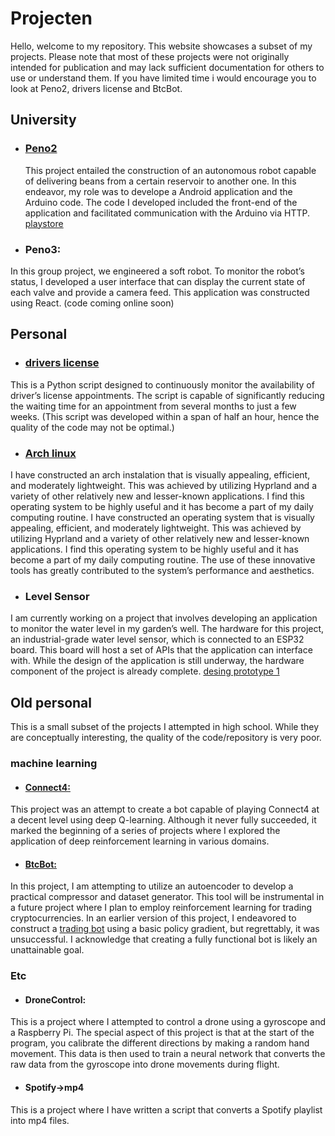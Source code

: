# Projecten
Hello, welcome to my repository. This website showcases a subset of my projects. Please note that most of these projects were not originally intended for publication and may lack sufficient documentation for others to use or understand them. If you have limited time i would encourage you to look at Peno2, drivers license and BtcBot.
## University
* ### [Peno2](https://github.com/cyuzuzo-j/BeanBotApp)
  This project entailed the construction of an autonomous robot capable of delivering beans from a certain reservoir to another one. In this endeavor, my role was to develope a Android application and the Arduino code. The code I developed included the front-end of the application and facilitated communication with the Arduino via HTTP.<br/>
  [playstore](https://play.google.com/store/apps/details?id=com.BeanBOT.compose.BeanBot&hl=en&gl=US)

* ### Peno3:
In this group project, we engineered a soft robot. To monitor the robot’s status, I developed a user interface that can display the current state of each valve and provide a camera feed. This application was constructed using React.
(code coming online soon)

## Personal
* ### [drivers license](https://github.com/cyuzuzo-j/rijbewjis)
This is a Python script designed to continuously monitor the availability of driver’s license appointments. The script is capable of significantly reducing the waiting time for an appointment from several months to just a few weeks.
(This script was developed within a span of half an hour, hence the quality of the code may not be optimal.)

* ### [Arch linux](https://github.com/cyuzuzo-j/Projecten/blob/main/ui_screenshot.png)
I have constructed an arch instalation that is visually appealing, efficient, and moderately lightweight. This was achieved by utilizing Hyprland and a variety of other relatively new and lesser-known applications. I find this operating system to be highly useful and it has become a part of my daily computing routine.
I have constructed an operating system that is visually appealing, efficient, and moderately lightweight. This was achieved by utilizing Hyprland and a variety of other relatively new and lesser-known applications. I find this operating system to be highly useful and it has become a part of my daily computing routine. The use of these innovative tools has greatly contributed to the system’s performance and aesthetics.

* ### Level Sensor
I am currently working on a project that involves developing an application to monitor the water level in my garden’s well. The hardware for this project, an industrial-grade water level sensor, which is connected to an ESP32 board. This board will host a set of APIs that the application can interface with. While the design of the application is still underway, the hardware component of the project is already complete. 
[desing prototype 1](https://www.figma.com/proto/6Y9URGF1Qm95b1CGHM1RMq/Sensor-app?page-id=14%3A141&type=design&node-id=14-142&viewport=552%2C-635%2C1.84&t=4OanNExQR7M7p960-1&scaling=scale-down&starting-point-node-id=14%3A142&mode=design)

## Old personal
This is a small subset of the projects I attempted in high school. While they are conceptually interesting, the quality of the code/repository is very poor.

### machine learning
* #### [Connect4:](https://github.com/cyuzuzo-j/Connect4)
This project was an attempt to create a bot capable of playing Connect4 at a decent level using deep Q-learning. Although it never fully succeeded, it marked the beginning of a series of projects where I explored the application of deep reinforcement learning in various domains.
* #### [BtcBot:](https://github.com/cyuzuzo-j/btcbot4.0)
In this project, I am attempting to utilize an autoencoder to develop a practical compressor and dataset generator. This tool will be instrumental in a future project where I plan to employ reinforcement learning for trading cryptocurrencies. In an earlier version of this project, I endeavored to construct a [trading bot](https://github.com/cyuzuzo-j/cryptobot) using a basic policy gradient, but regrettably, it was unsuccessful. I acknowledge that creating a fully functional bot is likely an unattainable goal.

### Etc
* #### DroneControl:
This is a project where I attempted to control a drone using a gyroscope and a Raspberry Pi. The special aspect of this project is that at the start of the program, you calibrate the different directions by making a random hand movement. This data is then used to train a neural network that converts the raw data from the gyroscope into drone movements during flight.
* ####  Spotify->mp4
This is a project where I have written a script that converts a Spotify playlist into mp4 files.

        
        

